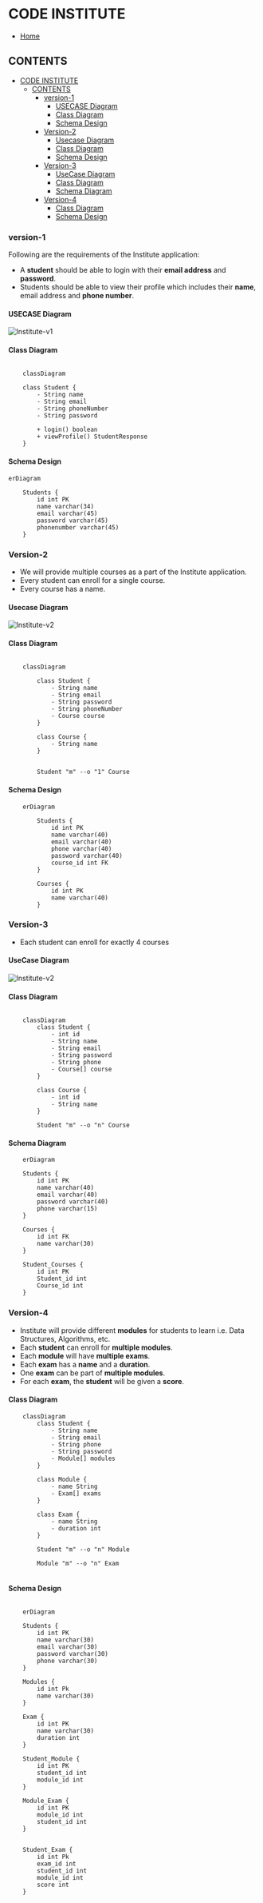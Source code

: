 # CODE INSTITUTE

- [Home](../../../../../../README.md)

## CONTENTS

- [CODE INSTITUTE](#code-institute)
  - [CONTENTS](#contents)
    - [version-1](#version-1)
      - [USECASE Diagram](#usecase-diagram)
      - [Class Diagram](#class-diagram)
      - [Schema Design](#schema-design)
    - [Version-2](#version-2)
      - [Usecase Diagram](#usecase-diagram-1)
      - [Class Diagram](#class-diagram-1)
      - [Schema Design](#schema-design-1)
    - [Version-3](#version-3)
      - [UseCase Diagram](#usecase-diagram-2)
      - [Class Diagram](#class-diagram-2)
      - [Schema Diagram](#schema-diagram)
    - [Version-4](#version-4)
      - [Class Diagram](#class-diagram-3)
      - [Schema Design](#schema-design-2)

### version-1

Following are the requirements of the Institute application:

- A **student** should be able to login with their **email address** and **password**.
- Students should be able to view their profile which includes their **name**, email address and **phone number**.

#### USECASE Diagram

![Institute-v1](https://www.plantuml.com/plantuml/proxy?cache=no&src=https://raw.githubusercontent.com/NIKHILSHADOW/design-problems/master/src/main/java/com/example/institute/static/institute.iuml)

#### Class Diagram

```mermaid

    classDiagram

    class Student {
        - String name
        - String email
        - String phoneNumber
        - String password

        + login() boolean
        + viewProfile() StudentResponse
    }
```

#### Schema Design

```mermaid
erDiagram

    Students {
        id int PK
        name varchar(34)
        email varchar(45)
        password varchar(45)
        phonenumber varchar(45)
    }
```

### Version-2

- We will provide multiple courses as a part of the Institute application.
- Every student can enroll for a single course.
- Every course has a name.

#### Usecase Diagram

![Institute-v2](https://www.plantuml.com/plantuml/proxy?cache=no&src=https://raw.githubusercontent.com/NIKHILSHADOW/design-problems/master/src/main/java/com/example/institute/static/institute-v2.iuml)

#### Class Diagram

```mermaid

    classDiagram

        class Student {
            - String name
            - String email
            - String password
            - String phoneNumber
            - Course course
        }

        class Course {
            - String name
        }


        Student "m" --o "1" Course

```

#### Schema Design

```mermaid
    erDiagram

        Students {
            id int PK
            name varchar(40)
            email varchar(40)
            phone varchar(40)
            password varchar(40)
            course_id int FK
        }

        Courses {
            id int PK
            name varchar(40)
        }
```

### Version-3

- Each student can enroll for exactly 4 courses

#### UseCase Diagram

![Institute-v2](https://www.plantuml.com/plantuml/proxy?cache=no&src=https://raw.githubusercontent.com/NIKHILSHADOW/design-problems/master/src/main/java/com/example/institute/static/institute-v2.iuml)

#### Class Diagram

```mermaid

    classDiagram
        class Student {
            - int id
            - String name
            - String email
            - String password
            - String phone
            - Course[] course
        }

        class Course {
            - int id
            - String name
        }

        Student "m" --o "n" Course
```

#### Schema Diagram

```mermaid
    erDiagram

    Students {
        id int PK
        name varchar(40)
        email varchar(40)
        password varchar(40)
        phone varchar(15)
    }

    Courses {
        id int FK
        name varchar(30)
    }

    Student_Courses {
        id int PK
        Student_id int
        Course_id int
    }

```

### Version-4

- Institute will provide different **modules** for students to learn i.e. Data Structures, Algorithms, etc.
- Each **student** can enroll for **multiple modules**.
- Each **module** will have **multiple exams**.
- Each **exam** has a **name** and a **duration**.
- One **exam** can be part of **multiple modules**.
- For each **exam**, the **student** will be given a **score**.

#### Class Diagram

```mermaid
    classDiagram
        class Student {
            - String name
            - String email
            - String phone
            - String password
            - Module[] modules
        }

        class Module {
            - name String
            - Exam[] exams
        }

        class Exam {
            - name String
            - duration int
        }

        Student "m" --o "n" Module

        Module "m" --o "n" Exam


```

#### Schema Design

```mermaid

    erDiagram

    Students {
        id int PK
        name varchar(30)
        email varchar(30)
        password varchar(30)
        phone varchar(30)
    }

    Modules {
        id int Pk
        name varchar(30)
    }

    Exam {
        id int PK
        name varchar(30)
        duration int
    }

    Student_Module {
        id int PK
        student_id int
        module_id int
    }

    Module_Exam {
        id int PK
        module_id int
        student_id int
    }


    Student_Exam {
        id int Pk
        exam_id int
        student_id int
        module_id int
        score int
    }




```
